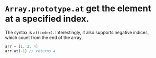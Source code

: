 # `Array.prototype.at` get the element at a specified index.

The syntax is `at(index)`. Interestingly, it also supports negative indices, which count from the end of the array.

```js
arr = [1, 2, 4]
arr.at(-1) // returns 4
```
